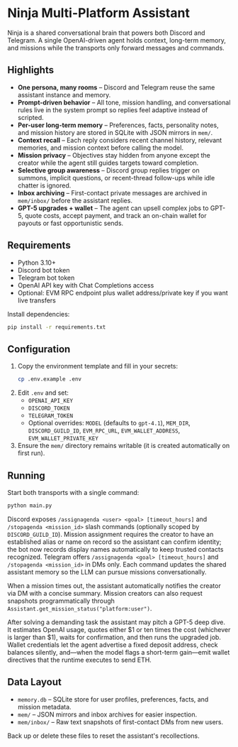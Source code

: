 # Ninja Multi-Platform Assistant

Ninja is a shared conversational brain that powers both Discord and Telegram. A single OpenAI-driven agent holds context, long-term memory, and missions while the transports only forward messages and commands.

## Highlights

- **One persona, many rooms** – Discord and Telegram reuse the same assistant instance and memory.
- **Prompt-driven behavior** – All tone, mission handling, and conversational rules live in the system prompt so replies feel adaptive instead of scripted.
- **Per-user long-term memory** – Preferences, facts, personality notes, and mission history are stored in SQLite with JSON mirrors in `mem/`.
- **Context recall** – Each reply considers recent channel history, relevant memories, and mission context before calling the model.
- **Mission privacy** – Objectives stay hidden from anyone except the creator while the agent still guides targets toward completion.
- **Selective group awareness** – Discord group replies trigger on summons, implicit questions, or recent-thread follow-ups while idle chatter is ignored.
- **Inbox archiving** – First-contact private messages are archived in `mem/inbox/` before the assistant replies.
- **GPT-5 upgrades + wallet** – The agent can upsell complex jobs to GPT-5, quote costs, accept payment, and track an on-chain wallet for payouts or fast opportunistic sends.

## Requirements

- Python 3.10+
- Discord bot token
- Telegram bot token
- OpenAI API key with Chat Completions access
- Optional: EVM RPC endpoint plus wallet address/private key if you want live transfers

Install dependencies:

```bash
pip install -r requirements.txt
```

## Configuration

1. Copy the environment template and fill in your secrets:
   ```bash
   cp .env.example .env
   ```
2. Edit `.env` and set:
   - `OPENAI_API_KEY`
   - `DISCORD_TOKEN`
   - `TELEGRAM_TOKEN`
   - Optional overrides: `MODEL` (defaults to `gpt-4.1`), `MEM_DIR`, `DISCORD_GUILD_ID`, `EVM_RPC_URL`, `EVM_WALLET_ADDRESS`, `EVM_WALLET_PRIVATE_KEY`
3. Ensure the `mem/` directory remains writable (it is created automatically on first run).

## Running

Start both transports with a single command:

```bash
python main.py
```

Discord exposes `/assignagenda <user> <goal> [timeout_hours]` and `/stopagenda <mission_id>` slash commands (optionally scoped by `DISCORD_GUILD_ID`). Mission assignment requires the creator to have an established alias or name on record so the assistant can confirm identity; the bot now records display names automatically to keep trusted contacts recognized.
Telegram offers `/assignagenda <goal> [timeout_hours]` and `/stopagenda <mission_id>` in DMs only. Each command updates the shared assistant memory so the LLM can pursue missions conversationally.

When a mission times out, the assistant automatically notifies the creator via DM with a concise summary. Mission creators can also request snapshots programmatically through `Assistant.get_mission_status("platform:user")`.

After solving a demanding task the assistant may pitch a GPT-5 deep dive. It estimates OpenAI usage, quotes either $1 or ten times the cost (whichever is larger than $1), waits for confirmation, and then runs the upgraded job. Wallet credentials let the agent advertise a fixed deposit address, check balances silently, and—when the model flags a short-term gain—emit wallet directives that the runtime executes to send ETH.

## Data Layout

- `memory.db` – SQLite store for user profiles, preferences, facts, and mission metadata.
- `mem/` – JSON mirrors and inbox archives for easier inspection.
- `mem/inbox/` – Raw text snapshots of first-contact DMs from new users.

Back up or delete these files to reset the assistant's recollections.
